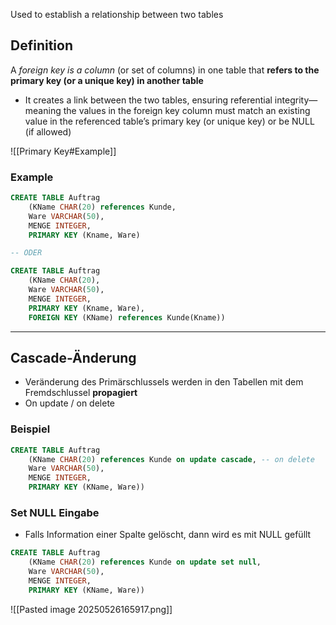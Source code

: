 Used to establish a relationship between two tables 

## Definition 
A *foreign key is a column* (or set of columns) in one table that **refers to the primary key (or a unique key) in another table**
- It creates a link between the two tables, ensuring referential integrity—meaning the values in the foreign key column must match an existing value in the referenced table’s primary key (or unique key) or be NULL (if allowed)


![[Primary Key#Example]]
### Example

```SQL
CREATE TABLE Auftrag
	(KName CHAR(20) references Kunde,
	Ware VARCHAR(50),
	MENGE INTEGER,
	PRIMARY KEY (Kname, Ware)

-- ODER

CREATE TABLE Auftrag
	(KName CHAR(20),
	Ware VARCHAR(50),
	MENGE INTEGER,
	PRIMARY KEY (Kname, Ware),
	FOREIGN KEY (KName) references Kunde(Kname))
```


---

## Cascade-Änderung 
- Veränderung des Primärschlussels werden in den Tabellen mit dem Fremdschlussel **propagiert**
- On update / on delete
### Beispiel 
```SQL
CREATE TABLE Auftrag
	(KName CHAR(20) references Kunde on update cascade, -- on delete
	Ware VARCHAR(50),
	MENGE INTEGER,
	PRIMARY KEY (KName, Ware))
```


### Set NULL Eingabe 
- Falls Information einer Spalte gelöscht, dann wird es mit NULL gefüllt 
```SQL
CREATE TABLE Auftrag
	(KName CHAR(20) references Kunde on update set null,
	Ware VARCHAR(50),
	MENGE INTEGER,
	PRIMARY KEY (KName, Ware))
```
![[Pasted image 20250526165917.png]]
